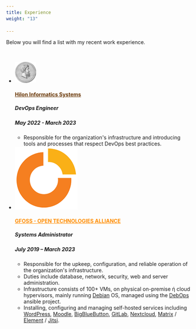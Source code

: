 ```yaml
---
title: Experience
weight: "13"

---
```

Below you will find a list with my recent work experience.

<br>

<ul class="timeline">

  <li class="timeline-inverted"> 
	<a href="http://www.hilonsys.com" target="_blank"><img class="timeline-image lazy" src="/img/hilonsys.png" alt="HILONSYS LOGO"></a> 
	<div class="timeline-panel markdown"> 
	  <div class="timeline-heading"> 
		<h4><a href="http://www.hilonsys.com" style="color:#630" target="_blank">Hilon Informatics Systems</a></h4> 
	  </div>
	  <div class="timeline-body"> 
		<h5>DevOps Engineer</h5> 
		<h5>May 2022 - March 2023</h5> 
        <ul> 
			<li>Responsible for the organization's infrastructure and introducing tools and processes that respect DevOps best practices.</li> 
		</ul> 
	  </div> 
	</div> 
  </li> 

  <li class="timeline-inverted">
	<a href="https://gfoss.eu" target="_blank"><img class="timeline-image lazy" src="/img/eellak.png" alt="GFOSS LOGO"></a>
	<div class="timeline-panel markdown">
      <div class="timeline-heading"> 
        <h4><a href="https://gfoss.eu" style="color:darkorange">GFOSS - OPEN TECHNOLOGIES ALLIANCE</a></h4> 
      </div>
      <div class="timeline-body"> 
        <h5>Systems Administrator</h5> 
        <h5>July 2019 – March 2023</h5>
        <ul>
			<li>Responsible for the upkeep, configuration, and reliable operation of the organization's infrastructure.</li>
			<li>Duties include database, network, security, web and server administration.</li>
			<li>Infrastructure consists of 100+ VMs, on physical on-premise ή cloud hypervisors, mainly running <a href="https://www.debian.org">Debian</a> OS, managed using the <a href="https://debops.org">DebOps</a> ansible project.</li>
			<li>Installing, configuring and managing self-hosted services including <a href="https://wordpress.com">WordPress</a>, <a href="https://moodle.org">Moodle</a>, <a href="https://bigbluebutton.org">BigBlueButton</a>, <a href="https://about.gitlab.com/install/">GitLab</a>, <a href="https://nextcloud.com">Nextcloud</a>, <a href="https://matrix.org">Matrix</a> / <a href="https://element.io">Element</a> / <a href="https://jitsi.org">Jitsi</a>.</li>
		</ul>
      </div> 
    </div> 
  </li>

</ul>